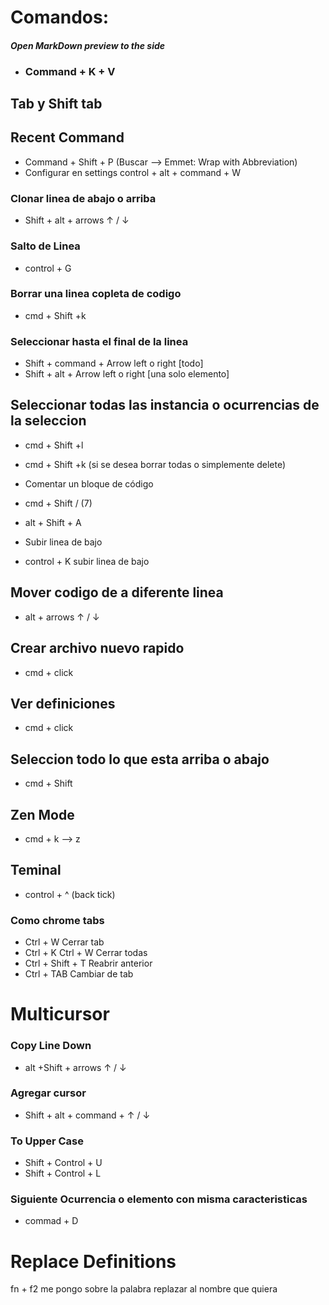 # Comandos:

#### _**Open MarkDown preview to the side**_

- ### Command + K + V

## Tab y Shift tab

## Recent Command

- Command + Shift + P (Buscar --> Emmet: Wrap with Abbreviation)
- Configurar en settings control + alt + command + W

### Clonar linea de abajo o arriba

- Shift + alt + arrows ↑ / ↓

### Salto de Linea

- control + G

### Borrar una linea copleta de codigo

- cmd + Shift +k

### Seleccionar hasta el final de la linea

- Shift + command + Arrow left o right [todo]
- Shift + alt + Arrow left o right [una solo elemento]

## Seleccionar todas las instancia o ocurrencias de la seleccion

- cmd + Shift +l
- cmd + Shift +k (si se desea borrar todas o simplemente delete)

- Comentar un bloque de código
- cmd + Shift / (7)
- alt + Shift + A

- Subir linea de bajo
- control + K subir linea de bajo

## Mover codigo de a diferente linea

- alt + arrows ↑ / ↓

## Crear archivo nuevo rapido

- cmd + click

## Ver definiciones

- cmd + click

## Seleccion todo lo que esta arriba o abajo

- cmd + Shift

## Zen Mode

- cmd + k --> z

## Teminal

- control + ^ (back tick)

### Como chrome tabs

- Ctrl + W Cerrar tab
- Ctrl + K Ctrl + W Cerrar todas
- Ctrl + Shift + T Reabrir anterior
- Ctrl + TAB Cambiar de tab

# **Multicursor**

### Copy Line Down

- alt +Shift + arrows ↑ / ↓

### Agregar cursor

- Shift + alt + command + ↑ / ↓

### To Upper Case

- Shift + Control + U
- Shift + Control + L

### Siguiente Ocurrencia o elemento con misma caracteristicas

- commad + D

# **Replace Definitions**

fn + f2 me pongo sobre la palabra replazar al nombre que quiera
